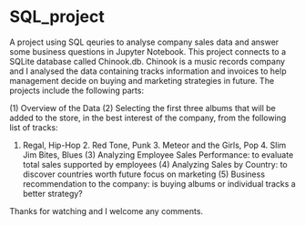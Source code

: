 # SQL_project
A project using SQL qeuries to analyse company sales data and answer some business questions in Jupyter Notebook. This project connects to a SQLite database called Chinook.db. 
Chinook is a music records company and I analysed the data containing tracks information and invoices to help management decide on buying and marketing strategies in future. The projects include the following parts:

(1) Overview of the Data
(2) Selecting the first three albums that will be added to the store, in the best interest of the company, from the following list of tracks: 
1. Regal, Hip-Hop 2. Red Tone,	Punk 3. Meteor and the Girls,	Pop 4. Slim Jim Bites,	Blues
(3) Analyzing Employee Sales Performance: to evaluate total sales supported by employees
(4) Analyzing Sales by Country: to discover countries worth future focus on marketing 
(5) Business recommendation to the company: is buying albums or individual tracks a better strategy?

Thanks for watching and I welcome any comments.
